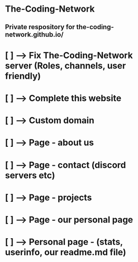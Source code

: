 # The-Coding-Network

## Private respository for the-coding-network.github.io/ 



# [ ] --> Fix The-Coding-Network server (Roles, channels, user friendly)
# [ ] --> Complete this website
# [ ] --> Custom domain
# [ ] --> Page - about us
# [ ] --> Page - contact (discord servers  etc)
# [ ] --> Page - projects
# [ ] --> Page - our personal page
# [ ] --> Personal page - (stats, userinfo, our readme.md file)
